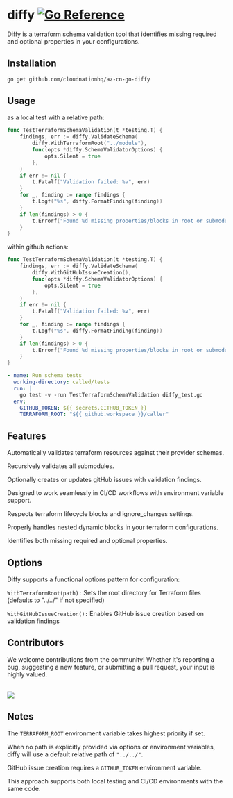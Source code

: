 # diffy [![Go Reference](https://pkg.go.dev/badge/github.com/cloudnationhq/az-cn-go-diffy.svg)](https://pkg.go.dev/github.com/cloudnation/az-cn-go-diffy)

Diffy is a terraform schema validation tool that identifies missing required and optional properties in your configurations.

## Installation

```zsh
go get github.com/cloudnationhq/az-cn-go-diffy
```

## Usage

as a local test with a relative path:

```go
func TestTerraformSchemaValidation(t *testing.T) {
	findings, err := diffy.ValidateSchema(
		diffy.WithTerraformRoot("../module"),
		func(opts *diffy.SchemaValidatorOptions) {
			opts.Silent = true
		},
	)
	if err != nil {
		t.Fatalf("Validation failed: %v", err)
	}
	for _, finding := range findings {
		t.Logf("%s", diffy.FormatFinding(finding))
	}
	if len(findings) > 0 {
		t.Errorf("Found %d missing properties/blocks in root or submodules. See logs above.", len(findings))
	}
}
```

within github actions:

```go
func TestTerraformSchemaValidation(t *testing.T) {
	findings, err := diffy.ValidateSchema(
		diffy.WithGitHubIssueCreation(),
		func(opts *diffy.SchemaValidatorOptions) {
			opts.Silent = true
		},
	)
	if err != nil {
		t.Fatalf("Validation failed: %v", err)
	}
	for _, finding := range findings {
		t.Logf("%s", diffy.FormatFinding(finding))
	}
	if len(findings) > 0 {
		t.Errorf("Found %d missing properties/blocks in root or submodules. See logs above.", len(findings))
	}
}
```

```yaml
- name: Run schema tests
  working-directory: called/tests
  run: |
    go test -v -run TestTerraformSchemaValidation diffy_test.go
  env:
    GITHUB_TOKEN: ${{ secrets.GITHUB_TOKEN }}
    TERRAFORM_ROOT: "${{ github.workspace }}/caller"
```

## Features

Automatically validates terraform resources against their provider schemas.

Recursively validates all submodules.

Optionally creates or updates gitHub issues with validation findings.

Designed to work seamlessly in CI/CD workflows with environment variable support.

Respects terraform lifecycle blocks and ignore_changes settings.

Properly handles nested dynamic blocks in your terraform configurations.

Identifies both missing required and optional properties.

## Options

Diffy supports a functional options pattern for configuration:

`WithTerraformRoot(path):` Sets the root directory for Terraform files (defaults to "../../" if not specified)

`WithGitHubIssueCreation():` Enables GitHub issue creation based on validation findings

## Contributors

We welcome contributions from the community! Whether it's reporting a bug, suggesting a new feature, or submitting a pull request, your input is highly valued. <br><br>

<a href="https://github.com/cloudnationhq/az-cn-go-diffy/graphs/contributors">
  <img src="https://contrib.rocks/image?repo=cloudnationhq/az-cn-go-diffy" />
</a>

## Notes

The `TERRAFORM_ROOT` environment variable takes highest priority if set.

When no path is explicitly provided via options or environment variables, diffy will use a default relative path of `"../../"`.

GitHub issue creation requires a `GITHUB_TOKEN` environment variable.

This approach supports both local testing and CI/CD environments with the same code.
